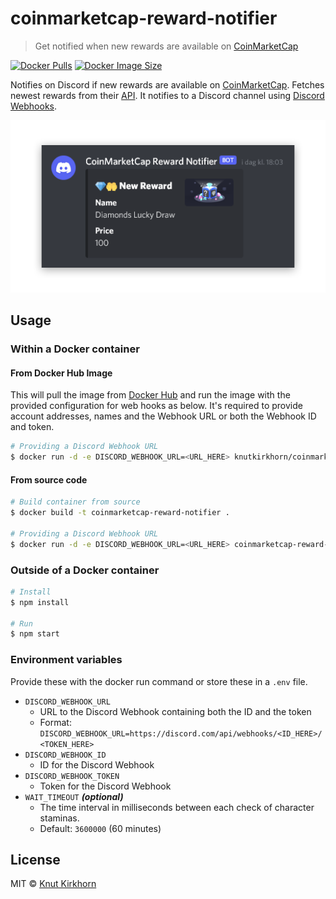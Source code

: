 # coinmarketcap-reward-notifier
> Get notified when new rewards are available on [CoinMarketCap](https://coinmarketcap.com/)

[![Docker Pulls](https://img.shields.io/docker/pulls/knutkirkhorn/coinmarketcap-reward-notifier)](https://hub.docker.com/r/knutkirkhorn/coinmarketcap-reward-notifier) [![Docker Image Size](https://badgen.net/docker/size/knutkirkhorn/coinmarketcap-reward-notifier)](https://hub.docker.com/r/knutkirkhorn/coinmarketcap-reward-notifier)

Notifies on Discord if new rewards are available on [CoinMarketCap](https://coinmarketcap.com/). Fetches newest rewards from their [API](https://api.coinmarketcap.com/shop/v3/product/list). It notifies to a Discord channel using [Discord Webhooks](https://discord.com/developers/docs/resources/webhook).

<div align="center">
	<img src="https://raw.githubusercontent.com/knutkirkhorn/coinmarketcap-reward-notifier/main/media/example.png" alt="CoinMarketCap reward notification example">
</div>

## Usage
### Within a Docker container
#### From Docker Hub Image
This will pull the image from [Docker Hub](https://hub.docker.com/) and run the image with the provided configuration for web hooks as below. It's required to provide account addresses, names and the Webhook URL or both the Webhook ID and token.

```sh
# Providing a Discord Webhook URL
$ docker run -d -e DISCORD_WEBHOOK_URL=<URL_HERE> knutkirkhorn/coinmarketcap-reward-notifier
```

#### From source code
```sh
# Build container from source
$ docker build -t coinmarketcap-reward-notifier .

# Providing a Discord Webhook URL
$ docker run -d -e DISCORD_WEBHOOK_URL=<URL_HERE> coinmarketcap-reward-notifier
```

### Outside of a Docker container
```sh
# Install
$ npm install

# Run
$ npm start
```

### Environment variables
Provide these with the docker run command or store these in a `.env` file.

- `DISCORD_WEBHOOK_URL`
    - URL to the Discord Webhook containing both the ID and the token
    - Format: `DISCORD_WEBHOOK_URL=https://discord.com/api/webhooks/<ID_HERE>/<TOKEN_HERE>`
- `DISCORD_WEBHOOK_ID`
    - ID for the Discord Webhook
- `DISCORD_WEBHOOK_TOKEN`
    - Token for the Discord Webhook
- `WAIT_TIMEOUT` ***(optional)***
    - The time interval in milliseconds between each check of character staminas.
    - Default: `3600000` (60 minutes)

## License
MIT © [Knut Kirkhorn](https://github.com/knutkirkhorn/coinmarketcap-reward-notifier/blob/main/LICENSE)
